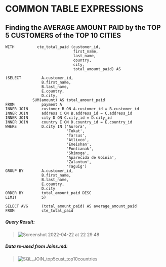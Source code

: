 # COMMON TABLE EXPRESSIONS

## Finding the AVERAGE AMOUNT PAID by the TOP 5 CUSTOMERS of the TOP 10 CITIES

```
WITH          cte_total_paid (customer_id, 
                              first_name, 
                              last_name, 
                              country, 
                              city, 
                              total_amount_paid) AS                             

(SELECT         A.customer_id, 
                B.first_name, 
                B.last_name, 
                E.country, 
                D.city,
	        SUM(amount) AS total_amount_paid
FROM            payment A
INNER JOIN      customer B ON A.customer_id = B.customer_id
INNER JOIN      address C ON B.address_id = C.address_id
INNER JOIN      city D ON C.city_id = D.city_id
INNER JOIN      country E ON D.country_id = E.country_id 
WHERE           D.city IN ('Aurora', 
                           'Tokat',
                           'Tarsus',
                           'Atlixco', 
                           'Emeishan',
                           'Pontianak',
                           'Shimoga',
                           'Aparecida de Goinia',
                           'Zalantun',
                           'Taguig')
GROUP BY        A.customer_id, 
                B.first_name, 
                B.last_name, 
                E.country, 
                D.city
ORDER BY        total_amount_paid DESC
LIMIT           5) 

SELECT AVG      (total_amount_paid) AS average_amount_paid
FROM            cte_total_paid
```

##### _Query Result_:
> ![Screenshot 2022-04-22 at 22 29 48](https://user-images.githubusercontent.com/104154067/164798414-d5fbf821-5481-481e-92cb-ef648eeac1bd.png)

##### _Data re-used from Joins.md_:
> ![SQL_JOIN_top5cust_top10countries](https://user-images.githubusercontent.com/104154067/164798520-5a08c95f-285d-46d1-ab43-11c6cf190c62.png)



